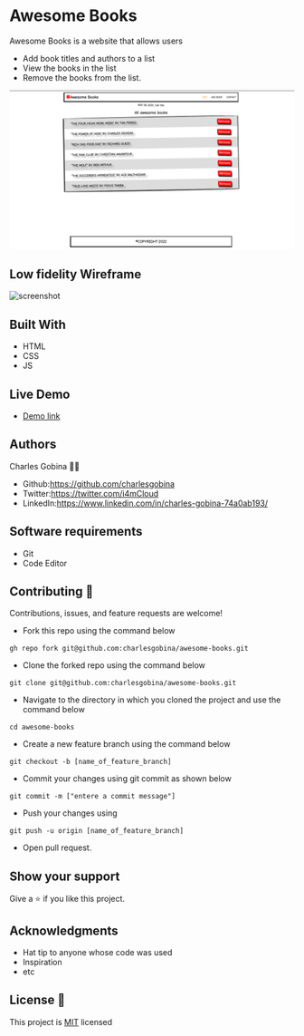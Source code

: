 # Awesome Books 
Awesome Books is a website that allows users 
* Add book titles and authors to a list
* View the books in the list
* Remove the books from the list.

![Awesome Books](assets/images/awesome.png)

## Low fidelity Wireframe
![screenshot](https://github.com/microverseinc/curriculum-javascript/blob/main/books/images/awesome_books_full_website.png)

## Built With
* HTML
* CSS
* JS

## Live Demo
* [Demo link](https://charlesgobina.github.io/awesome-books/)

## Authors
Charles Gobina :student: 
* Github:https://github.com/charlesgobina 
* Twitter:https://twitter.com/i4mCloud
* LinkedIn:https://www.linkedin.com/in/charles-gobina-74a0ab193/

## Software requirements
* Git
* Code Editor

## Contributing :handshake:
Contributions, issues, and feature requests are welcome!
* Fork this repo using the command below

```
gh repo fork git@github.com:charlesgobina/awesome-books.git
```
* Clone the forked repo using the command below

```
git clone git@github.com:charlesgobina/awesome-books.git
```

* Navigate to the directory in which you cloned the project and use the command below

```
cd awesome-books
```

* Create a new feature branch using the command below

```
git checkout -b [name_of_feature_branch]
```

* Commit your changes using git commit as shown below

```
git commit -m ["entere a commit message"]
```

* Push your changes using

```
git push -u origin [name_of_feature_branch]
```
* Open pull request.


## Show your support
Give a 	:star: if you like this project.

## Acknowledgments
* Hat tip to anyone whose code was used
* Inspiration
* etc

## License :memo:
This project is [MIT](https://github.com/microverseinc/readme-template/blob/master/MIT.md) licensed
 
